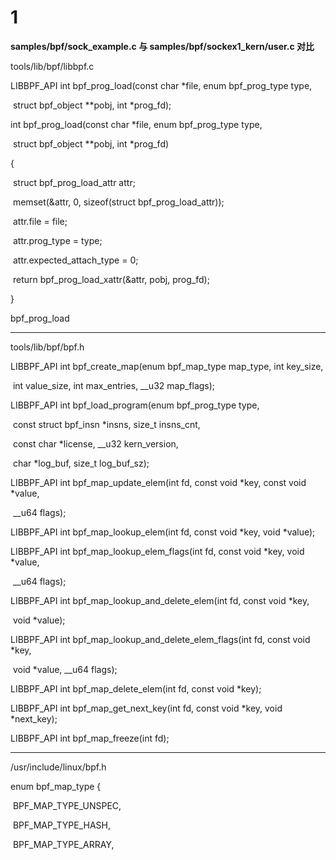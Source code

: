 # 1

**samples/bpf/sock_example.c 与 samples/bpf/sockex1_kern/user.c  对比**



tools/lib/bpf/libbpf.c

LIBBPF_API int bpf_prog_load(const char *file, enum bpf_prog_type type,

​                 struct bpf_object **pobj, int *prog_fd);

int bpf_prog_load(const char *file, enum bpf_prog_type type,

​          struct bpf_object **pobj, int *prog_fd)

{

​    struct bpf_prog_load_attr attr;



​    memset(&attr, 0, sizeof(struct bpf_prog_load_attr));

​    attr.file = file;

​    attr.prog_type = type;

​    attr.expected_attach_type = 0;



​    return bpf_prog_load_xattr(&attr, pobj, prog_fd);

}

bpf_prog_load



------



tools/lib/bpf/bpf.h

LIBBPF_API int bpf_create_map(enum bpf_map_type map_type, int key_size,

​                  int value_size, int max_entries, __u32 map_flags);



LIBBPF_API int bpf_load_program(enum bpf_prog_type type,

​                const struct bpf_insn *insns, size_t insns_cnt,

​                const char *license, __u32 kern_version,

​                char *log_buf, size_t log_buf_sz);



LIBBPF_API int bpf_map_update_elem(int fd, const void *key, const void *value,

​                   __u64 flags);



LIBBPF_API int bpf_map_lookup_elem(int fd, const void *key, void *value);

LIBBPF_API int bpf_map_lookup_elem_flags(int fd, const void *key, void *value,

​                     __u64 flags);

LIBBPF_API int bpf_map_lookup_and_delete_elem(int fd, const void *key,

​                          void *value);

LIBBPF_API int bpf_map_lookup_and_delete_elem_flags(int fd, const void *key,

​                            void *value, __u64 flags);

LIBBPF_API int bpf_map_delete_elem(int fd, const void *key);

LIBBPF_API int bpf_map_get_next_key(int fd, const void *key, void *next_key);

LIBBPF_API int bpf_map_freeze(int fd);



------



/usr/include/linux/bpf.h

enum bpf_map_type {

​    BPF_MAP_TYPE_UNSPEC,

​    BPF_MAP_TYPE_HASH,

​    BPF_MAP_TYPE_ARRAY,
